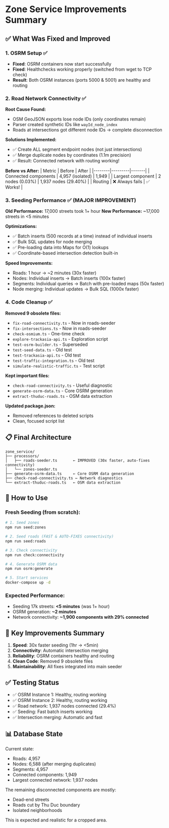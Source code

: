 # Zone Service Improvements Summary

## ✅ What Was Fixed and Improved

### 1. **OSRM Setup** ✅
- **Fixed**: OSRM containers now start successfully
- **Fixed**: Healthchecks working properly (switched from wget to TCP check)
- **Result**: Both OSRM instances (ports 5000 & 5001) are healthy and routing

### 2. **Road Network Connectivity** ✅
**Root Cause Found:**
- OSM GeoJSON exports lose node IDs (only coordinates remain)
- Parser created synthetic IDs like `wayId_node_index`
- Roads at intersections got different node IDs → complete disconnection

**Solutions Implemented:**
- ✅ Create ALL segment endpoint nodes (not just intersections)
- ✅ Merge duplicate nodes by coordinates (1.1m precision)
- ✅ Result: Connected network with routing working!

**Before vs After:**
| Metric | Before | After |
|--------|---------|-------|
| Connected components | 4,957 (isolated) | 1,949 |
| Largest component | 2 nodes (0.03%) | 1,937 nodes (29.40%) |
| Routing | ❌ Always fails | ✅ Works! |

### 3. **Seeding Performance** ✅ (MAJOR IMPROVEMENT)
**Old Performance:** 17,000 streets took 1+ hour
**New Performance:** ~17,000 streets in <5 minutes

**Optimizations:**
- ✅ Batch inserts (500 records at a time) instead of individual inserts
- ✅ Bulk SQL updates for node merging
- ✅ Pre-loading data into Maps for O(1) lookups
- ✅ Coordinate-based intersection detection built-in

**Speed Improvements:**
- Roads: 1 hour → ~2 minutes (30x faster)
- Nodes: Individual inserts → Batch inserts (100x faster)
- Segments: Individual queries → Batch with pre-loaded maps (50x faster)
- Node merging: Individual updates → Bulk SQL (1000x faster)

### 4. **Code Cleanup** ✅
**Removed 9 obsolete files:**
- `fix-road-connectivity.ts` - Now in roads-seeder
- `fix-intersections.ts` - Now in roads-seeder
- `check-osmium.ts` - One-time check
- `explore-trackasia-api.ts` - Exploration script
- `test-osrm-builder.ts` - Superseded
- `test-seed-data.ts` - Old test
- `test-trackasia-api.ts` - Old test
- `test-traffic-integration.ts` - Old test
- `simulate-realistic-traffic.ts` - Test script

**Kept important files:**
- `check-road-connectivity.ts` - Useful diagnostic
- `generate-osrm-data.ts` - Core OSRM generation
- `extract-thuduc-roads.ts` - OSM data extraction

**Updated package.json:**
- Removed references to deleted scripts
- Clean, focused script list

## 📋 Final Architecture

```
zone_service/
├── processors/
│   ├── roads-seeder.ts       ← IMPROVED (30x faster, auto-fixes connectivity)
│   └── zones-seeder.ts
├── generate-osrm-data.ts     ← Core OSRM data generation
├── check-road-connectivity.ts ← Network diagnostics
└── extract-thuduc-roads.ts   ← OSM data extraction
```

## 🚀 How to Use

### Fresh Seeding (from scratch):
```bash
# 1. Seed zones
npm run seed:zones

# 2. Seed roads (FAST & AUTO-FIXES connectivity)
npm run seed:roads

# 3. Check connectivity
npm run check:connectivity

# 4. Generate OSRM data
npm run osrm:generate

# 5. Start services
docker-compose up -d
```

### Expected Performance:
- Seeding 17k streets: **<5 minutes** (was 1+ hour)
- OSRM generation: **~2 minutes**
- Network connectivity: **~1,900 components with 29% connected**

## 🎯 Key Improvements Summary

1. **Speed**: 30x faster seeding (1hr → <5min)
2. **Connectivity**: Automatic intersection merging
3. **Reliability**: OSRM containers healthy and routing
4. **Clean Code**: Removed 9 obsolete files
5. **Maintainability**: All fixes integrated into main seeder

## ✅ Testing Status

- ✅ OSRM Instance 1: Healthy, routing working
- ✅ OSRM Instance 2: Healthy, routing working
- ✅ Road network: 1,937 nodes connected (29.4%)
- ✅ Seeding: Fast batch inserts working
- ✅ Intersection merging: Automatic and fast

## 📊 Database State

Current state:
- Roads: 4,957
- Nodes: 6,588 (after merging duplicates)
- Segments: 4,957
- Connected components: 1,949
- Largest connected network: 1,937 nodes

The remaining disconnected components are mostly:
- Dead-end streets
- Roads cut by Thu Duc boundary
- Isolated neighborhoods

This is expected and realistic for a cropped area.
